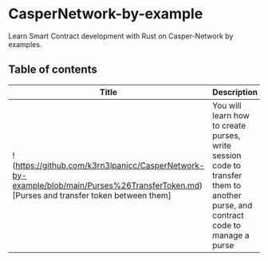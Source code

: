 # CasperNetwork-by-example
Learn Smart Contract development with Rust on Casper-Network by examples.

## Table of contents

| Title                                  	| Description                                                                                                                    	|
|----------------------------------------	|--------------------------------------------------------------------------------------------------------------------------------	|
| !(https://github.com/k3rn3lpanicc/CasperNetwork-by-example/blob/main/Purses%26TransferToken.md)[Purses and transfer token between them] 	| You will learn how to create purses, write session code to transfer them to another purse, and contract code to manage a purse 	|
